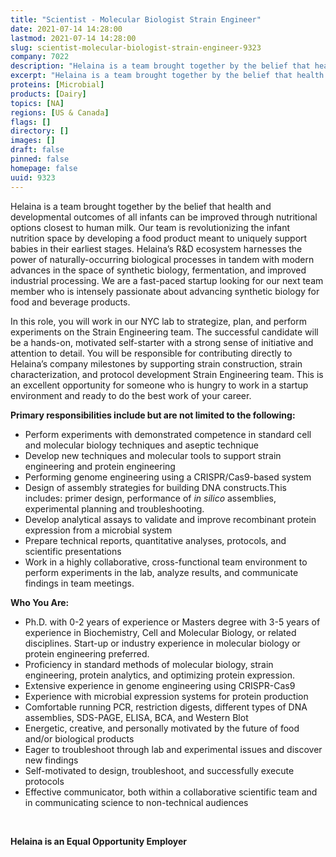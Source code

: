 ```yaml
---
title: "Scientist - Molecular Biologist Strain Engineer"
date: 2021-07-14 14:28:00
lastmod: 2021-07-14 14:28:00
slug: scientist-molecular-biologist-strain-engineer-9323
company: 7022
description: "Helaina is a team brought together by the belief that health and developmental outcomes of all infants can be improved through nutritional options closest to human milk. Our team is revolutionizing the infant nutrition space by developing a food product meant to uniquely support babies in their earliest stages. Helaina’s R&D ecosystem harnesses the power of naturally-occurring biological processes in tandem with modern advances in the space of synthetic biology, fermentation, and improved industrial processing."
excerpt: "Helaina is a team brought together by the belief that health and developmental outcomes of all infants can be improved through nutritional options closest to human milk. Our team is revolutionizing the infant nutrition space by developing a food product meant to uniquely support babies in their earliest stages. Helaina’s R&D ecosystem harnesses the power of naturally-occurring biological processes in tandem with modern advances in the space of synthetic biology, fermentation, and improved industrial processing."
proteins: [Microbial]
products: [Dairy]
topics: [NA]
regions: [US & Canada]
flags: []
directory: []
images: []
draft: false
pinned: false
homepage: false
uuid: 9323
---
```

<p>Helaina is a team brought together by the belief that health and developmental outcomes of all infants can be improved through nutritional options closest to human milk. Our team is revolutionizing the infant nutrition space by developing a food product meant to uniquely support babies in their earliest stages. Helaina’s R&D ecosystem harnesses the power of naturally-occurring biological processes in tandem with modern advances in the space of synthetic biology, fermentation, and improved industrial processing. We are a fast-paced startup looking for our next team member who is intensely passionate about advancing synthetic biology for food and beverage products. </p>
<p>In this role, you will work in our NYC lab to strategize, plan, and perform experiments on the Strain Engineering team. The successful candidate will be a hands-on, motivated self-starter with a strong sense of initiative and attention to detail. You will be responsible for contributing directly to Helaina’s company milestones by supporting strain construction, strain characterization, and protocol development Strain Engineering team. This is an excellent opportunity for someone who is hungry to work in a startup environment and ready to do the best work of your career. </p>
<p><strong>Primary responsibilities include but are not limited to the following: </strong></p>
<ul>
<li>Perform experiments with demonstrated competence in standard cell and molecular biology techniques and aseptic technique </li>
<li>Develop new techniques and molecular tools to support strain engineering and protein engineering </li>
<li>Performing genome engineering using a CRISPR/Cas9-based system</li>
<li>Design of assembly strategies for building DNA constructs.This includes: primer design, performance of <em>in silico </em>assemblies, experimental planning and troubleshooting. </li>
<li>Develop analytical assays to validate and improve recombinant protein expression from a microbial system </li>
<li>Prepare technical reports, quantitative analyses, protocols, and scientific presentations </li>
<li>Work in a highly collaborative, cross-functional team environment to perform experiments in the lab, analyze results, and communicate findings in team meetings. </li>
</ul>
<p><strong>Who You Are:</strong><strong> </strong></p>
<ul>
<li>Ph.D. with 0-2 years of experience or Masters degree with 3-5 years of experience in Biochemistry, Cell and Molecular Biology, or related disciplines. Start-up or industry experience in molecular biology or protein engineering preferred. </li>
<li>Proficiency in standard methods of molecular biology, strain engineering, protein analytics, and optimizing protein expression. </li>
<li>Extensive experience in genome engineering using CRISPR-Cas9</li>
<li>Experience with microbial expression systems for protein production </li>
<li>Comfortable running PCR, restriction digests, different types of DNA assemblies, SDS-PAGE, ELISA, BCA, and Western Blot </li>
<li>Energetic, creative, and personally motivated by the future of food and/or biological products </li>
<li>Eager to troubleshoot through lab and experimental issues and discover new findings</li>
<li>Self-motivated to design, troubleshoot, and successfully execute protocols </li>
<li>Effective communicator, both within a collaborative scientific team and in communicating science to non-technical audiences</li>
</ul>
<p> </p>
<p><strong>Helaina is an Equal Opportunity Employer</strong></p>
